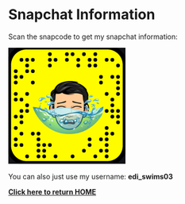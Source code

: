 # Snapchat Information
Scan the snapcode to get my snapchat information:

![snapcode](images/snapcode.PNG)

You can also just use my username: **edi_swims03**

[**Click here to return HOME**](https://edisonwang03.github.io/APCS-Final-Website/)
